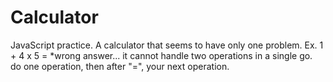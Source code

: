 # Calculator
JavaScript practice. A calculator that seems to have only one problem.
Ex. 1 + 4 x 5 = *wrong answer...
it cannot handle two operations in a single go.
do one operation, then after "=", your next operation. 

